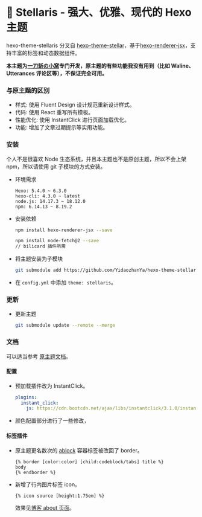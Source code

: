 # 📑 Stellaris - 强大、优雅、现代的 Hexo 主题

hexo-theme-stellaris 分叉自 [hexo-theme-stellar](https://github.com/xaoxuu/hexo-theme-stellar)，基于[hexo-renderer-jsx](https://github.com/hexojs/hexo-renderer-jsx)，支持丰富的标签和动态数据组件。

**本主题为[一刀斩の小窝](https://blog.yidaozhan.top)专门开发，原主题的有些功能我没有用到（比如 Waline、Utterances 评论区等），不保证完全可用。**

### 与原主题的区别

- 样式: 使用 Fluent Design 设计规范重新设计样式。
- 代码: 使用 React 重写所有模板。
- 性能优化: 使用 InstantClick 进行页面加载优化。
- 功能: 增加了文章过期提示等实用功能。

### 安装

个人不是很喜欢 Node 生态系统，并且本主题也不是原创主题，所以不会上架 npm，所以请使用 git 子模块的方式安装。

- 环境需求
    ```
    Hexo: 5.4.0 ~ 6.3.0
    hexo-cli: 4.3.0 ~ latest
    node.js: 14.17.3 ~ 18.12.0
    npm: 6.14.13 ~ 8.19.2
    ```

- 安装依赖
    ```bash
    npm install hexo-renderer-jsx --save
    ```
    
    ```bash
    npm install node-fetch@2 --save
    // bilicard 插件所需
    ```
    
- 将主题安装为子模块
  
    ```bash
    git submodule add https://github.com/YidaozhanYa/hexo-theme-stellaris.git themes/stellaris
    ```
    
- 在 `config.yml` 中添加 `theme: stellaris`。

### 更新

- 更新主题
    ```bash
    git submodule update --remote --merge
    ```

### 文档

可以适当参考 [原主题文档](https://xaoxuu.com/wiki/stellar/)。

#### 配置

- 预加载插件改为 InstantClick。

  ```yaml
  plugins:
    instant_click:
      js: https://cdn.bootcdn.net/ajax/libs/instantclick/3.1.0/instantclick.min.js
  ```

- 颜色配置部分进行了一些修改，

#### 标签插件

- 原主题更名数次的 [ablock](https://xaoxuu.com/wiki/stellar/tag-plugins/container/#ablock-%E6%99%AE%E9%80%9A%E5%9D%97%E5%AE%B9%E5%99%A8) 容器标签被改回了 border。

  ```jinja2
  {% border [color:color] [child:codeblock/tabs] title %}
  body
  {% endborder %}
  ```

- 新增了行内图片标签 icon。

  ```jinja2
  {% icon source [height:1.75em] %}
  ```

  效果见[博客 about 页面](https://blog.yidaozhan.top/about#%E6%9F%A5%E6%88%90%E5%88%86)。